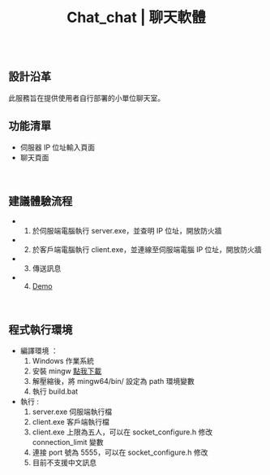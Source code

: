 <h1 align="center" style="font-weight: 700">Chat_chat | 聊天軟體 </h1>

<br/>



<br>

## 設計沿革

此服務旨在提供使用者自行部署的小單位聊天室。
<br>
## 功能清單

- 伺服器 IP 位址輸入頁面
- 聊天頁面

<br>

## 建議體驗流程

- 1. 於伺服端電腦執行 server.exe，並查明 IP 位址，開放防火牆
- 2. 於客戶端電腦執行 client.exe，並連線至伺服端電腦 IP 位址，開放防火牆
- 3. 傳送訊息
- 4. [Demo](https://i.imgur.com/HQbrqeX.gif)
     
<br>

## 程式執行環境

- 編譯環境 ：
  1. Windows 作業系統
  2. 安裝 mingw [點我下載](https://sourceforge.net/projects/mingw-w64/files/Toolchains%20targetting%20Win64/Personal%20Builds/mingw-builds/8.1.0/threads-posix/sjlj/x86_64-8.1.0-release-posix-sjlj-rt_v6-rev0.7z/download)
  3. 解壓縮後，將 mingw64/bin/ 設定為 path 環境變數
  4. 執行 build.bat
- 執行 :
  1. server.exe 伺服端執行檔
  2. client.exe 客戶端執行檔
  3. client.exe 上限為五人，可以在 socket_configure.h 修改 connection_limit 變數
  4. 連接 port 號為 5555，可以在 socket_configure.h 修改
  5. 目前不支援中文訊息

